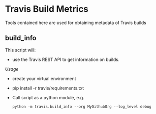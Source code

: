 Travis Build Metrics
=====

Tools contained here are used for obtaining metadata of Travis builds

build_info
---
This script will:

* use the Travis REST API to get information on builds.

*Usage*

* create your virtual environment
* pip install -r travis/requirements.txt
* Call script as a python module, e.g.

	`python -m travis.build_info --org MyGithubOrg --log_level debug`
	